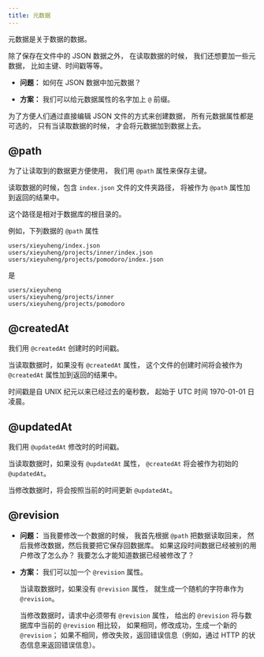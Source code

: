 ```yaml
---
title: 元数据
---
```


元数据是关于数据的数据。

除了保存在文件中的 JSON 数据之外，
在读取数据的时候，
我们还想要加一些元数据，
比如主键、时间戳等等。

- **问题：** 如何在 JSON 数据中加元数据？

- **方案：** 我们可以给元数据属性的名字加上 `@` 前缀。

为了方便人们通过直接编辑 JSON 文件的方式来创建数据，
所有元数据属性都是可选的，
只有当读取数据的时候，
才会将元数据加到数据上去。

## @path

为了让读取到的数据更方便使用，
我们用 `@path` 属性来保存主键。

读取数据的时候，包含 `index.json` 文件的文件夹路径，
将被作为 `@path` 属性加到返回的结果中。

这个路径是相对于数据库的根目录的。

例如，下列数据的 `@path` 属性

```
users/xieyuheng/index.json
users/xieyuheng/projects/inner/index.json
users/xieyuheng/projects/pomodoro/index.json
```

是

```
users/xieyuheng
users/xieyuheng/projects/inner
users/xieyuheng/projects/pomodoro
```

## @createdAt

我们用 `@createdAt` 创建时的时间戳。

当读取数据时，如果没有 `@createdAt` 属性，
这个文件的创建时间将会被作为 `@createdAt` 属性加到返回的结果中。

时间戳是自 UNIX 纪元以来已经过去的毫秒数，
起始于 UTC 时间 1970-01-01 日凌晨。

## @updatedAt

我们用 `@updatedAt` 修改时的时间戳。

当读取数据时，如果没有 `@updatedAt` 属性，
`@createdAt` 将会被作为初始的 `@updatedAt`。

当修改数据时，将会按照当前的时间更新 `@updatedAt`。

## @revision

- **问题：** 当我要修改一个数据的时候，
  我首先根据 `@path` 把数据读取回来，
  然后我修改数据，然后我要把它保存回数据库。
  如果这段时间数据已经被别的用户修改了怎么办？
  我要怎么才能知道数据已经被修改了？

- **方案：** 我们可以加一个 `@revision` 属性。

  当读取数据时，如果没有 `@revision` 属性，
  就生成一个随机的字符串作为 `@revision`。

  当修改数据时，请求中必须带有 `@revision` 属性，
  给出的 `@revision` 将与数据库中当前的 `@revision` 相比较，
  如果相同，修改成功，生成一个新的 `@revision`；
  如果不相同，修改失败，返回错误信息（例如，通过 HTTP 的状态信息来返回错误信息）。
